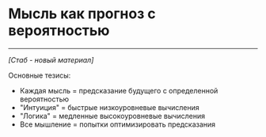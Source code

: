 # Мысль как прогноз с вероятностью

---

*[Стаб - новый материал]*

Основные тезисы:
- Каждая мысль = предсказание будущего с определенной вероятностью
- "Интуиция" = быстрые низкоуровневые вычисления
- "Логика" = медленные высокоуровневые вычисления
- Все мышление = попытки оптимизировать предсказания